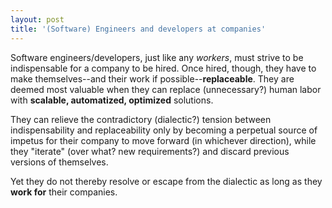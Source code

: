 ```yaml
--- 
layout: post 
title: '(Software) Engineers and developers at companies'
---
```


Software engineers/developers, just like any _workers_, must strive to be indispensable for a company to be hired.
Once hired, though, they have to make themselves--and their work if possible--**replaceable**. 
They are deemed most valuable when they can replace (unnecessary?) human labor 
with **scalable, automatized, optimized** solutions.

They can relieve the contradictory (dialectic?) tension between indispensability and replaceability 
only by becoming a perpetual source of impetus for their company to move forward (in whichever direction),
while they "iterate" (over what? new requirements?) and discard previous versions of themselves.

Yet they do not thereby resolve or escape from the dialectic as long as they **work for** their companies.
